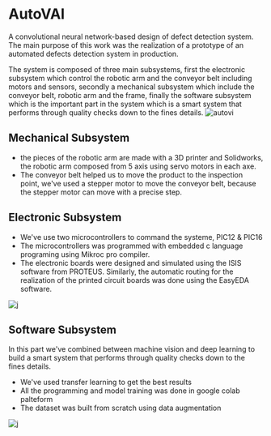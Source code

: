 # AutoVAI
A convolutional neural network-based design of defect detection system. The main purpose of this work was the realization of a prototype of an automated defects detection system in production.
  
The  system is composed of three main subsystems, first the electronic subsystem 
which control the robotic arm and the conveyor belt including motors and sensors, secondly a mechanical 
subsystem which include the conveyor belt, robotic arm and the frame, finally the software subsystem which is 
the important part in the system which is a smart system that performs through quality checks down to the fines details. 
![autovi](https://user-images.githubusercontent.com/96339267/147107034-37a1f75f-bbcc-4c38-a373-32ab7f2dce6a.jpg)

## Mechanical Subsystem
- the pieces of the robotic arm are made with a 3D printer  and Solidworks, the robotic arm composed from 5 axis using 
servo motors in each axe.
- The conveyor belt helped us to move the product to the inspection point, we've used a 
stepper motor to move the conveyor belt, because the stepper motor can move with a precise step.


## Electronic Subsystem
- We've use two microcontrollers to command the systeme, PIC12 & PIC16
- The microcontrollers was programmed with embedded c language programing using Mikroc pro compiler. 
- The electronic boards were designed and simulated using the ISIS software from PROTEUS. Similarly, the automatic routing for the realization of the printed circuit boards was done using the EasyEDA software.

![j](https://user-images.githubusercontent.com/96339267/147109482-2345fa03-773b-4b24-bfaf-0149ed0e59f3.png)

## Software Subsystem
In this part we've combined between machine vision and deep learning to build a smart system that performs through quality checks down to the fines details. 

- We've used transfer learning to get the best results
- All the programming and model training was done in google colab palteform
- The dataset was built from scratch using data augmentation 

![j](https://user-images.githubusercontent.com/96339267/147110633-dbc6d72a-755a-4bf1-8a2f-64a4d0471bc3.png)




